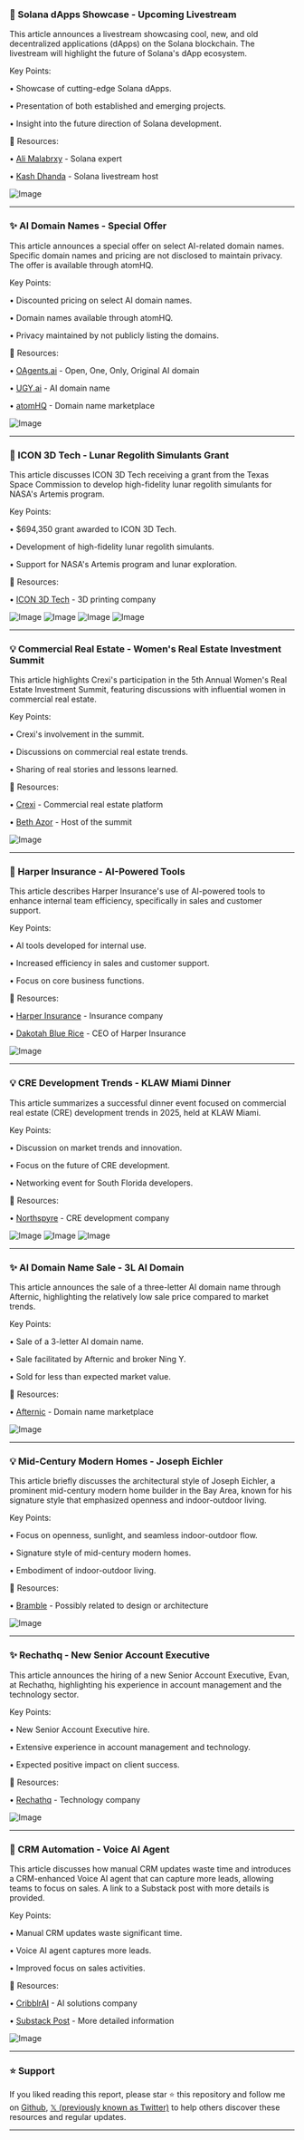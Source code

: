 ### 🚀 Solana dApps Showcase - Upcoming Livestream

This article announces a livestream showcasing cool, new, and old decentralized applications (dApps) on the Solana blockchain.  The livestream will highlight the future of Solana's dApp ecosystem.

Key Points:

• Showcase of cutting-edge Solana dApps.

•  Presentation of both established and emerging projects.

•  Insight into the future direction of Solana development.


🔗 Resources:

• [Ali Malabrxy](https://x.com/alimalabrxy) - Solana expert

• [Kash Dhanda](https://x.com/kashdhanda) - Solana livestream host

![Image](https://pbs.twimg.com/media/GmV2-2sWoAEn18T?format=jpg&name=small)


---
### ✨ AI Domain Names - Special Offer

This article announces a special offer on select AI-related domain names.  Specific domain names and pricing are not disclosed to maintain privacy.  The offer is available through atomHQ.

Key Points:

• Discounted pricing on select AI domain names.

• Domain names available through atomHQ.

•  Privacy maintained by not publicly listing the domains.


🔗 Resources:

• [OAgents.ai](http://OAgents.ai) -  Open, One, Only, Original AI domain

• [UGY.ai](http://UGY.ai) -  AI domain name

• [atomHQ](https://x.com/atomHQ) - Domain name marketplace

![Image](https://pbs.twimg.com/media/GpaZu6waMAAzY3i?format=jpg&name=small)


---
### 🤖 ICON 3D Tech - Lunar Regolith Simulants Grant

This article discusses ICON 3D Tech receiving a grant from the Texas Space Commission to develop high-fidelity lunar regolith simulants for NASA's Artemis program.

Key Points:

• $694,350 grant awarded to ICON 3D Tech.

•  Development of high-fidelity lunar regolith simulants.

•  Support for NASA's Artemis program and lunar exploration.


🔗 Resources:

• [ICON 3D Tech](https://x.com/ICON3DTech) - 3D printing company

![Image](https://pbs.twimg.com/media/Go06CWiXsAA8GXQ?format=jpg&name=360x360)
![Image](https://pbs.twimg.com/media/Go06CWwXQAEUNvs?format=jpg&name=360x360)
![Image](https://pbs.twimg.com/media/Go06CWjWcAAwezN?format=jpg&name=360x360)
![Image](https://pbs.twimg.com/media/Go06CWrWgAA2mdz?format=jpg&name=360x360)


---
### 💡 Commercial Real Estate - Women's Real Estate Investment Summit

This article highlights Crexi's participation in the 5th Annual Women's Real Estate Investment Summit, featuring discussions with influential women in commercial real estate.

Key Points:

• Crexi's involvement in the summit.

•  Discussions on commercial real estate trends.

•  Sharing of real stories and lessons learned.


🔗 Resources:

• [Crexi](https://x.com/CREXinc) - Commercial real estate platform

• [Beth Azor](https://x.com/Bethazor1) -  Host of the summit

![Image](https://pbs.twimg.com/media/GnJynrLawAE0Cfo.jpg)


---
### 🤖 Harper Insurance - AI-Powered Tools

This article describes Harper Insurance's use of AI-powered tools to enhance internal team efficiency, specifically in sales and customer support.

Key Points:

• AI tools developed for internal use.

•  Increased efficiency in sales and customer support.

•  Focus on core business functions.



🔗 Resources:

• [Harper Insurance](https://x.com/Harper_Insure) - Insurance company

• [Dakotah Blue Rice](https://x.com/DakotahBlueRice) - CEO of Harper Insurance

![Image](https://pbs.twimg.com/ext_tw_video_thumb/1897401146232463362/pu/img/VnBk2pfTOKK7JHqE.jpg)


---
### 💡 CRE Development Trends - KLAW Miami Dinner

This article summarizes a successful dinner event focused on commercial real estate (CRE) development trends in 2025, held at KLAW Miami.

Key Points:

•  Discussion on market trends and innovation.

•  Focus on the future of CRE development.

• Networking event for South Florida developers.


🔗 Resources:

• [Northspyre](https://x.com/Northspyre) - CRE development company

![Image](https://pbs.twimg.com/media/GlOW7hWXgAAGM2-?format=jpg&name=small)
![Image](https://pbs.twimg.com/media/GlOW7x0XcAAHFVP?format=jpg&name=small)
![Image](https://pbs.twimg.com/media/GlOW8AxWMAAIVfg?format=jpg&name=360x360)


---
### ✨ AI Domain Name Sale - 3L AI Domain

This article announces the sale of a three-letter AI domain name through Afternic, highlighting the relatively low sale price compared to market trends.

Key Points:

• Sale of a 3-letter AI domain name.

•  Sale facilitated by Afternic and broker Ning Y.

•  Sold for less than expected market value.


🔗 Resources:

• [Afternic](https://x.com/afternic) - Domain name marketplace

![Image](https://pbs.twimg.com/media/Gj0gUUcXYAEHk7C?format=jpg&name=small)


---
### 💡 Mid-Century Modern Homes - Joseph Eichler

This article briefly discusses the architectural style of Joseph Eichler, a prominent mid-century modern home builder in the Bay Area, known for his signature style that emphasized openness and indoor-outdoor living.

Key Points:

•  Focus on openness, sunlight, and seamless indoor-outdoor flow.

•  Signature style of mid-century modern homes.

•  Embodiment of indoor-outdoor living.


🔗 Resources:

• [Bramble](https://x.com/usebramble) -  Possibly related to design or architecture


![Image](https://pbs.twimg.com/media/GifjqV5akAAlu8O?format=jpg&name=small)


---
### ✨ Rechathq - New Senior Account Executive

This article announces the hiring of a new Senior Account Executive, Evan, at Rechathq, highlighting his experience in account management and the technology sector.

Key Points:

•  New Senior Account Executive hire.

•  Extensive experience in account management and technology.

•  Expected positive impact on client success.



🔗 Resources:

• [Rechathq](https://x.com/rechathq) - Technology company

![Image](https://pbs.twimg.com/media/GieLF27asAAwG3U?format=jpg&name=small)


---
### 🤖 CRM Automation - Voice AI Agent

This article discusses how manual CRM updates waste time and introduces a CRM-enhanced Voice AI agent that can capture more leads, allowing teams to focus on sales.  A link to a Substack post with more details is provided.

Key Points:

• Manual CRM updates waste significant time.

•  Voice AI agent captures more leads.

•  Improved focus on sales activities.


🔗 Resources:

• [CribblrAI](https://x.com/cribblrAI) - AI solutions company

• [Substack Post](https://cribblrai.substack.com/p/talking-businesses-how-voice-agents…) - More detailed information

![Image](https://pbs.twimg.com/media/Gidz-FZWkAAlzg2?format=jpg&name=small)


---

### ⭐️ Support

If you liked reading this report, please star ⭐️ this repository and follow me on [Github](https://github.com/Drix10), [𝕏 (previously known as Twitter)](https://x.com/DRIX_10_) to help others discover these resources and regular updates.

---